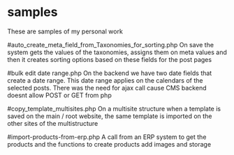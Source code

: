 # samples
These are samples of my personal work


#auto_create_meta_field_from_Taxonomies_for_sorting.php 
On save the system gets the values of the taxonomies, assigns them on meta values and then it creates sorting options based on these fields for the post pages

#bulk edit date range.php
On the backend we have two date fields that create a date range. This date range applies on the calendars of the selected posts. There was the need for ajax call cause CMS backend
doesnt allow POST or GET from php 

#copy_template_multisites.php
On a multisite structure when a template is saved on the main / root website, the same template is imported on the other sites of the multistructure

#import-products-from-erp.php
A call from an ERP system to get the products and the functions to create products add images and storage

